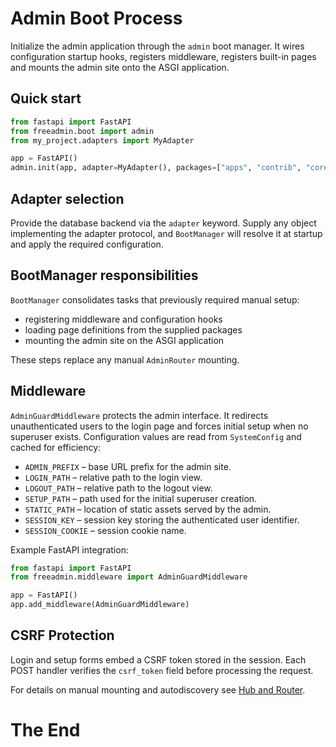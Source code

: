 # Admin Boot Process

Initialize the admin application through the ``admin`` boot manager.
It wires configuration startup hooks, registers middleware, registers
built-in pages and mounts the admin site onto the ASGI application.

## Quick start

```python
from fastapi import FastAPI
from freeadmin.boot import admin
from my_project.adapters import MyAdapter

app = FastAPI()
admin.init(app, adapter=MyAdapter(), packages=["apps", "contrib", "core"])

```

## Adapter selection

Provide the database backend via the ``adapter`` keyword. Supply any object
implementing the adapter protocol, and ``BootManager`` will resolve it at
startup and apply the required configuration.

## BootManager responsibilities

``BootManager`` consolidates tasks that previously required manual setup:

- registering middleware and configuration hooks
- loading page definitions from the supplied packages
- mounting the admin site on the ASGI application

These steps replace any manual ``AdminRouter`` mounting.

## Middleware

``AdminGuardMiddleware`` protects the admin interface. It redirects unauthenticated users to the login page and forces initial setup when no superuser exists. Configuration values are read from ``SystemConfig`` and cached for efficiency:

- ``ADMIN_PREFIX`` – base URL prefix for the admin site.
- ``LOGIN_PATH`` – relative path to the login view.
- ``LOGOUT_PATH`` – relative path to the logout view.
- ``SETUP_PATH`` – path used for the initial superuser creation.
- ``STATIC_PATH`` – location of static assets served by the admin.
- ``SESSION_KEY`` – session key storing the authenticated user identifier.
- ``SESSION_COOKIE`` – session cookie name.

Example FastAPI integration:

```python
from fastapi import FastAPI
from freeadmin.middleware import AdminGuardMiddleware

app = FastAPI()
app.add_middleware(AdminGuardMiddleware)
```

## CSRF Protection

Login and setup forms embed a CSRF token stored in the session. Each POST
handler verifies the ``csrf_token`` field before processing the request.

For details on manual mounting and autodiscovery see [Hub and Router](hub-router.md).


# The End

